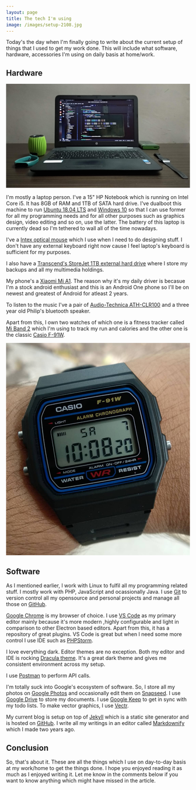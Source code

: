 ```yaml
---
layout: page
title: The tech I'm using
image: /images/setup-2108.jpg
---
```


Today's the day when I'm finally going to write about the current setup of things that I used to get my work done. This will include what software, hardware, accessories I'm using on daily basis at home/work. 

## Hardware

![](/images/setup-2108.jpg)

I'm mostly a laptop person. I've a 15" HP Notebook which is running on Intel Core i5. It has 8GB of RAM and 1TB of SATA hard drive. I've dualboot this machine to run [Ubuntu 18.04 LTS](http://releases.ubuntu.com/18.04/) and [Windows 10](https://en.wikipedia.org/wiki/Windows_10) so that I can use former for all my programming needs and for all other purposes such as graphics design, video editing and so on, use the latter. The battery of this laptop is currently dead so I'm tethered to wall all of the time nowadays. 

I've a [Intex optical mouse](https://www.amazon.in/Intex-Magic-USB-Optical-Mouse/dp/B01GV3M40S) which I use when I need to do designing stuff. I don't have any external keyboard right now cause I feel laptop's keyboard is sufficient for my purposes. 

I also have a [Transcend's StoreJet 1TB external hard drive](https://www.amazon.in/Transcend-StoreJet-2-5-inch-Portable-External/dp/B005MNGQ6C) where I store my backups and all my multimedia holdings. 

My phone's a [Xiaomi Mi A1](https://en.wikipedia.org/wiki/Xiaomi_Mi_A1). The reason why it's my daily driver is becasue I'm a stock android enthusiast and this is an Android One phone so I'll be on newest and greatest of Android for atleast 2 years.

To listen to the music I've a pair of [Audio-Technica ATH-CLR100](https://www.audio-technica.com/cms/headphones/a0a8895f03d70c11/index.html) and a three year old Philip's bluetooth speaker.

Apart from this, I own two watches of which one is a fitness tracker called [Mi Band 2](https://www.mi.com/global/miband2/) which I'm using to track my run and calories and the other one is the classic [Casio F-91W](https://en.wikipedia.org/wiki/Casio_F-91W).

![](/images/casio-f91w.jpg)

## Software

As I mentioned earlier, I work with Linux to fulfil all my programming related stuff. I mostly work with PHP, JavaScript and ocassionally Java. I use [Git](https://git-scm.com/) to version control all my opensource and personal projects and manage all those on [GitHub](https://github.com/amitmerchant1990). 

[Google Chrome](https://www.google.com/chrome/) is my browser of choice. I use [VS Code](https://code.visualstudio.com/) as my primary editor mainly because it's more modern ,highly configurable and light in comparison to other Electron based editors. Apart from this, it has a repository of great plugins. VS Code is great but when I need some more control I use IDE such as [PHPStorm](https://www.jetbrains.com/phpstorm/).

I love everything dark. Editor themes are no exception. Both my editor and IDE is rocking [Dracula theme](https://draculatheme.com/). It's a great dark theme and gives me consistent environment across my setup.

I use [Postman](https://www.getpostman.com/) to perform API calls.

I'm totally suck into Google's ecosystem of software. So, I store all my photos on [Google Photos](https://photos.google.com) and occasionally edit them on [Snapseed](https://play.google.com/store/apps/details?id=com.niksoftware.snapseed&hl=en_IN). I use [Google Drive](https://drive.google.com) to store my documents. I use [Google Keep](https://keep.google.com) to get in sync with my todo lists. To make vector graphics, I use [Vectr](https://vectr.com/).

My current blog is setup on top of [Jekyll](https://jekyllrb.com/) which is a static site generator and is hosted on [GitHub](https://github.com/amitmerchant1990/amitmerchant1990.github.io). I write all my writings in an editor called [Markdownify](https://markdownify.js.org/) which I made two years ago.

## Conclusion

So, that's about it. These are all the things which I use on day-to-day basis at my work/home to get the things done. I hope you enjoyed reading it as much as I enjoyed writing it. Let me know in the comments below if you want to know anything which might have missed in the article.

<div style="text-align: center;">
  <script async type="text/javascript" src="//cdn.carbonads.com/carbon.js?serve=CK7DK2QJ&placement=notepadjsorg" id="_carbonads_js"></script>
</div>